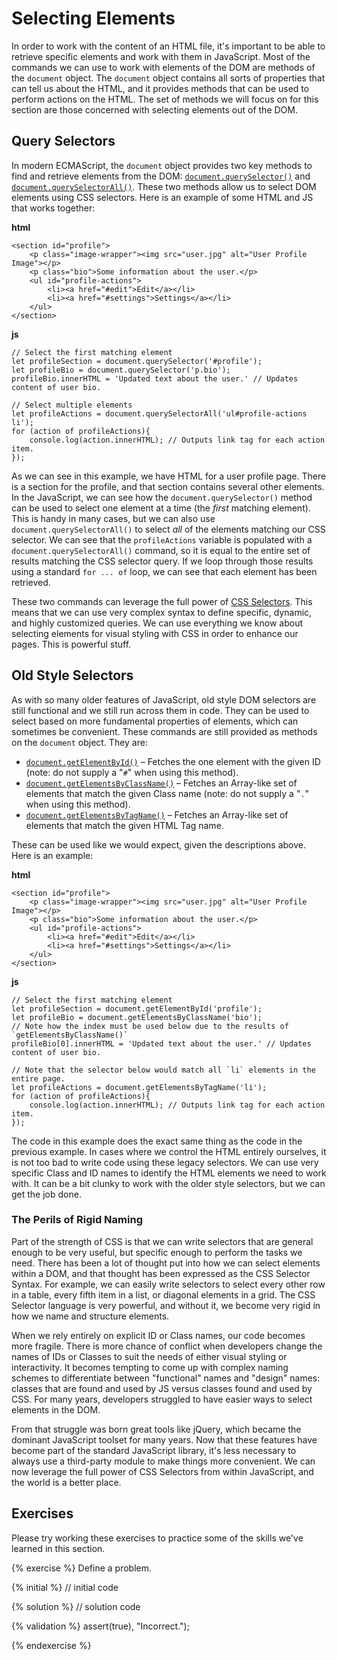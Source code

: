 # Selecting Elements

In order to work with the content of an HTML file, it's important to be able to retrieve specific elements and work with them in JavaScript. Most of the commands we can use to work with elements of the DOM are methods of the `document` object. The `document` object contains all sorts of properties that can tell us about the HTML, and it provides methods that can be used to perform actions on the HTML. The set of methods we will focus on for this section are those concerned with selecting elements out of the DOM.

## Query Selectors
In modern ECMAScript, the `document` object provides two key methods to find and retrieve elements from the DOM: [`document.querySelector()`](https://developer.mozilla.org/en-US/docs/Web/API/Document/querySelector) and [`document.querySelectorAll()`](https://developer.mozilla.org/en-US/docs/Web/API/Document/querySelectorAll). These two methods allow us to select DOM elements using CSS selectors. Here is an example of some HTML and JS that works together:

**html**
```
<section id="profile">
    <p class="image-wrapper"><img src="user.jpg" alt="User Profile Image"></p>
    <p class="bio">Some information about the user.</p>
    <ul id="profile-actions">
        <li><a href="#edit">Edit</a></li>
        <li><a href="#settings">Settings</a></li>
    </ul>
</section>
```

**js**
```
// Select the first matching element
let profileSection = document.querySelector('#profile');
let profileBio = document.querySelector('p.bio');
profileBio.innerHTML = 'Updated text about the user.' // Updates content of user bio.

// Select multiple elements
let profileActions = document.querySelectorAll('ul#profile-actions li');
for (action of profileActions){
    console.log(action.innerHTML); // Outputs link tag for each action item.
});
```

As we can see in this example, we have HTML for a user profile page. There is a section for the profile, and that section contains several other elements. In the JavaScript, we can see how the `document.querySelector()` method can be used to select one element at a time (the _first_ matching element). This is handy in many cases, but we can also use `document.querySelectorAll()` to select _all_ of the elements matching our CSS selector. We can see that the `profileActions` variable is populated with a `document.querySelectorAll()` command, so it is equal to the entire set of results matching the CSS selector query. If we loop through those results using a standard `for ... of` loop, we can see that each element has been retrieved.

These two commands can leverage the full power of [CSS Selectors](https://developer.mozilla.org/en-US/docs/Web/CSS/CSS_Selectors). This means that we can use very complex syntax to define specific, dynamic, and highly customized queries. We can use everything we know about selecting elements for visual styling with CSS in order to enhance our pages. This is powerful stuff.

## Old Style Selectors
As with so many older features of JavaScript, old style DOM selectors are still functional and we still run across them in code. They can be used to select based on more fundamental properties of elements, which can sometimes be convenient. These commands are still provided as methods on the `document` object. They are:

* [`document.getElementById()`](https://developer.mozilla.org/en-US/docs/Web/API/Document/getElementById) &ndash; Fetches the one element with the given ID (note: do not supply a "`#`" when using this method).
* [`document.getElementsByClassName()`](https://developer.mozilla.org/en-US/docs/Web/API/Document/getElementsByClassName) &ndash; Fetches an Array-like set of elements that match the given Class name (note: do not supply a "`.`" when using this method).
* [`document.getElementsByTagName()`](https://developer.mozilla.org/en-US/docs/Web/API/Document/getElementsByTagName) &ndash; Fetches an Array-like set of elements that match the given HTML Tag name.

These can be used like we would expect, given the descriptions above. Here is an example:

**html**
```
<section id="profile">
    <p class="image-wrapper"><img src="user.jpg" alt="User Profile Image"></p>
    <p class="bio">Some information about the user.</p>
    <ul id="profile-actions">
        <li><a href="#edit">Edit</a></li>
        <li><a href="#settings">Settings</a></li>
    </ul>
</section>
```

**js**
```
// Select the first matching element
let profileSection = document.getElementById('profile');
let profileBio = document.getElementsByClassName('bio');
// Note how the index must be used below due to the results of `getElementsByClassName()`
profileBio[0].innerHTML = 'Updated text about the user.' // Updates content of user bio.

// Note that the selector below would match all `li` elements in the entire page.
let profileActions = document.getElementsByTagName('li');
for (action of profileActions){
    console.log(action.innerHTML); // Outputs link tag for each action item.
});
```
The code in this example does the exact same thing as the code in the previous example. In cases where we control the HTML entirely ourselves, it is not too bad to write code using these legacy selectors. We can use very specific Class and ID names to identify the HTML elements we need to work with. It can be a bit clunky to work with the older style selectors, but we can get the job done.

<div class="tip-box">

<h3>The Perils of Rigid Naming</h3>

<p>Part of the strength of CSS is that we can write selectors that are general enough to be very useful, but specific enough to perform the tasks we need. There has been a lot of thought put into how we can select elements within a DOM, and that thought has been expressed as the CSS Selector Syntax. For example, we can easily write selectors to select every other row in a table, every fifth item in a list, or diagonal elements in a grid. The CSS Selector language is very powerful, and without it, we become very rigid in how we name and structure elements.</p>

<p>When we rely entirely on explicit ID or Class names, our code becomes more fragile. There is more chance of conflict when developers change the names of IDs or Classes to suit the needs of either visual styling or interactivity. It becomes tempting to come up with complex naming schemes to differentiate between "functional" names and "design" names: classes that are found and used by JS versus classes found and used by CSS. For many years, developers struggled to have easier ways to select elements in the DOM.</p>

<p>From that struggle was born great tools like jQuery, which became the dominant JavaScript toolset for many years. Now that these features have become part of the standard JavaScript library, it's less necessary to always use a third-party module to make things more convenient. We can now leverage the full power of CSS Selectors from within JavaScript, and the world is a better place.</p>

</div>

## Exercises
Please try working these exercises to practice some of the skills we've learned in this section.

{% exercise %}
Define a problem.

{% initial %}
// initial code 

{% solution %}
// solution code

{% validation %}
assert(true), "Incorrect.");

{% endexercise %}